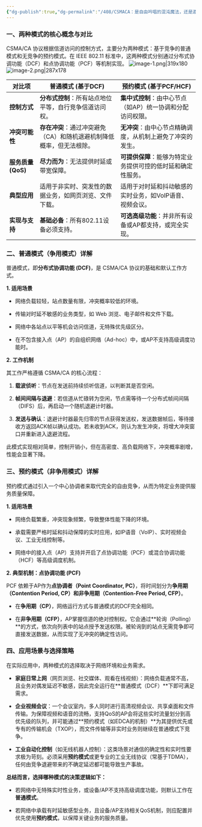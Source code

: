 ```yaml
---
{"dg-publish":true,"dg-permalink":"/408/CSMACA：是自由吟唱的混沌魔法，还是遵循古老契约的序列仪式？🤔","permalink":"/408/CSMACA：是自由吟唱的混沌魔法，还是遵循古老契约的序列仪式？🤔/"}
---
```



### 一、两种模式的核心概念与对比

CSMA/CA 协议根据信道访问的控制方式，主要分为两种模式：基于竞争的普通模式和无竞争的预约模式。在 IEEE 802.11 标准中，这两种模式分别通过分布式协调功能（DCF）和点协调功能（PCF）等机制实现。
![image-1.png|319x180](/img/user/%E9%99%84%E4%BB%B6/image-1.png)![image-2.png|287x178](/img/user/%E9%99%84%E4%BB%B6/image-2.png)

|对比项|普通模式 (基于DCF)|预约模式 (基于PCF/HCF)|
|---|---|---|
|**控制方式**|**分布式控制**：所有站点地位平等，自行竞争信道访问权。|**集中式控制**：由中心节点（如AP）统一协调和分配访问权限。|
|**冲突可能性**|**存在冲突**：通过冲突避免（CA）和随机退避机制降低概率，但无法根除。|**无冲突**：由中心节点精确调度，从机制上避免了冲突的发生。|
|**服务质量(QoS)**|**尽力而为**：无法提供时延或带宽保障。|**可提供保障**：能够为特定业务提供可控的低时延和确定性服务。|
|**典型应用**|适用于非实时、突发性的数据业务，如网页浏览、文件下载。|适用于对时延和抖动敏感的实时业务，如VoIP语音、视频会议。|
|**实现与支持**|**基础必备**：所有802.11设备必须支持。|**可选高级功能**：并非所有设备或AP都支持，或完全实现。|

### 二、普通模式（争用模式）详解

普通模式，即**分布式协调功能 (DCF)**，是 CSMA/CA 协议的基础和默认工作方式。

**1. 适用场景**

- 网络负载较轻，站点数量有限，冲突概率较低的环境。
    
- 传输对时延不敏感的业务类型，如 Web 浏览、电子邮件和文件下载。
    
- 网络中各站点以平等机会访问信道，无特殊优先级区分。
    
- 在不包含接入点（AP）的自组织网络（Ad-hoc）中，或AP不支持高级调度功能时。
    

**2. 工作机制**

其工作严格遵循 CSMA/CA 的核心流程：

1. **载波侦听**：节点在发送前持续侦听信道，以判断其是否空闲。
    
2. **帧间间隔与退避**：若信道从忙碌转为空闲，节点需等待一个分布式帧间间隔（DIFS）后，再启动一个随机退避计时器。
    
3. **发送与确认**：退避计时器最先归零的节点获得发送权，发送数据帧后，等待接收方返回ACK帧以确认成功。若未收到ACK，则认为发生冲突，将增大冲突窗口并重新进入退避流程。
    

此模式实现相对简单，控制开销小，但在高密度、高负载网络下，冲突概率剧增，性能会显著下降。

### 三、预约模式（非争用模式）详解

预约模式通过引入一个中心协调者来取代完全的自由竞争，从而为特定业务提供服务质量保障。

**1. 适用场景**

- 网络负载繁重，冲突现象频繁，导致整体性能下降的环境。
    
- 承载需要严格时延和抖动保障的实时应用，如IP语音（VoIP）、实时视频会议、工业无线控制等。
    
- 网络中的接入点（AP）支持并开启了点协调功能（PCF）或混合协调功能（HCF）等高级调度机制。
    

**2. 典型机制：点协调功能 (PCF)**

PCF 依赖于AP作为**点协调者（Point Coordinator, PC）**，将时间划分为**争用期（Contention Period, CP）**和**非争用期（Contention-Free Period, CFP）**。

- 在**争用期（CP）**，网络运行方式与普通模式的DCF完全相同。
    
- 在**非争用期（CFP）**，AP掌握信道的绝对控制权。它会通过**轮询（Polling）**的方式，依次向列表中的站点授予发送权限。被轮询到的站点无需竞争即可直接发送数据，从而实现了无冲突的确定性访问。

### 四、应用场景与选择策略

在实际应用中，两种模式的选择取决于网络环境和业务需求。

- **家庭日常上网**（网页浏览、社交媒体、观看在线视频）：网络负载通常不高，且业务对偶发延迟不敏感，因此完全运行在**普通模式（DCF）**下即可满足需求。
    
- **企业视频会议**：一个会议室内，多人同时进行高清视频会议、共享桌面和文件传输。为保障视频和语音的流畅，支持QoS的AP会将这些实时流量划分到高优先级的队列，并可能通过**预约模式（如EDCA的机制）**为其提供优先或专有的传输机会（TXOP），而文件传输等非实时业务则继续在普通模式下竞争。
    
- **工业自动化控制**（如无线机器人控制）：这类场景对通信的确定性和实时性要求极为苛刻。必须采用**预约模式**或更专业的工业无线协议（常基于TDMA），任何由竞争退避带来的不确定延迟都可能导致生产事故。
    

**总结而言，选择哪种模式的决策逻辑如下：**

- 若网络中无特殊实时性业务，或设备/AP不支持高级调度功能，则默认工作在**普通模式**。
    
- 若网络中承载有时延敏感型业务，且设备/AP支持相关QoS机制，则应配置并优先使用**预约模式**，以保障关键业务的服务质量。